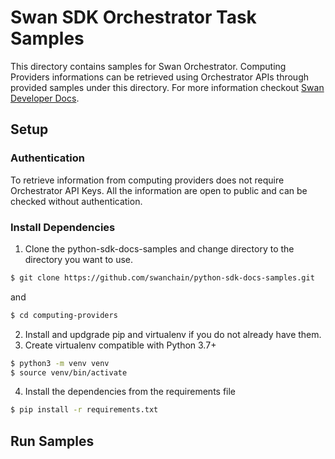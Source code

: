 # Swan SDK Orchestrator Task Samples

This directory contains samples for Swan Orchestrator. Computing Providers informations can be retrieved using Orchestrator APIs through provided samples under this directory. For more information checkout [Swan Developer Docs](https://docs.swanchain.io/).

## Setup

### Authentication
To retrieve information from computing providers does not require Orchestrator API Keys. All the information are open to public and can be checked without authentication.

### Install Dependencies
1. Clone the python-sdk-docs-samples  and change directory to the directory you want to use.
```bash
$ git clone https://github.com/swanchain/python-sdk-docs-samples.git
```
and
```bash
$ cd computing-providers
```
2. Install and updgrade pip and virtualenv if you do not already have them.
3. Create virtualenv compatible with Python 3.7+
```bash
$ python3 -m venv venv
$ source venv/bin/activate
```
4. Install the dependencies from the requirements file
```bash
$ pip install -r requirements.txt
```

## Run Samples